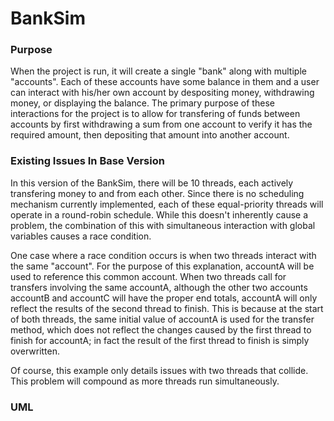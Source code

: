 # BankSim



### Purpose
When the project is run, it will create a single "bank" along with multiple "accounts". Each of these
accounts have some balance in them and a user can interact with his/her own account by despositing money, 
withdrawing money, or displaying the balance. The primary purpose of these interactions for the project
is to allow for transfering of funds between accounts by first withdrawing a sum from one account to verify
it has the required amount, then depositing that amount into another account.

### Existing Issues In Base Version
In this version of the BankSim, there will be 10 threads, each actively transfering money to and from each other.
Since there is no scheduling mechanism currently implemented, each of these equal-priority threads will
operate in a round-robin schedule. While this doesn't inherently cause a problem, the combination of this
with simultaneous interaction with global variables causes a race condition. 

One case where a race condition occurs is when two threads interact with the same "account". For the purpose
of this explanation, accountA will be used to reference this common account. When two threads call for transfers
involving the same accountA, although the other two accounts accountB and accountC will have the proper end totals,
accountA will only reflect the results of the second thread to finish. This is because at the start of both threads,
the same initial value of accountA is used for the transfer method, which does not reflect the changes caused by the
first thread to finish for accountA; in fact the result of the first thread to finish is simply overwritten.

Of course, this example only details issues with two threads that collide. This problem will compound as more threads
run simultaneously. 

### UML
